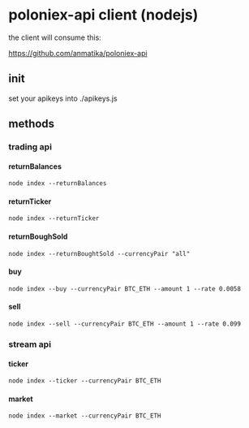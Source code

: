 # poloniex-api client (nodejs)

the client will consume this: 

https://github.com/anmatika/poloniex-api


## init
set your apikeys into ./apikeys.js

## methods

### trading api

#### returnBalances
````
node index --returnBalances

````
#### returnTicker
````
node index --returnTicker
````

#### returnBoughSold
````
node index --returnBoughtSold --currencyPair "all"
````

#### buy
````
node index --buy --currencyPair BTC_ETH --amount 1 --rate 0.0058

````
#### sell
````
node index --sell --currencyPair BTC_ETH --amount 1 --rate 0.099

````

### stream api

#### ticker
````
node index --ticker --currencyPair BTC_ETH

````
#### market
````
node index --market --currencyPair BTC_ETH

````